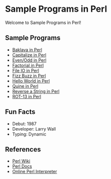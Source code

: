# Sample Programs in Perl

Welcome to Sample Programs in Perl!

## Sample Programs

- [Baklava in Perl][8]
- [Capitalize in Perl](capitalize.pl)
- [Even/Odd in Perl](even-odd.pl)
- [Factorial in Perl](factorial.pl)
- [File IO in Perl](https://github.com/TheRenegadeCoder/sample-programs/issues/1510)
- [Fizz Buzz in Perl][3]
- [Hello World in Perl][1]
- [Quine in Perl][7]
- [Reverse a String in Perl][2]
- [ROT-13 in Perl][9]

## Fun Facts

- Debut: 1987
- Developer: Larry Wall
- Typing: Dynamic

## References

- [Perl Wiki][4]
- [Perl Docs][5]
- [Online Perl Interpreter][6]

[1]: https://therenegadecoder.com/code/hello-world-in-perl
[2]: https://github.com/TheRenegadeCoder/sample-programs/issues/358
[3]: https://github.com/TheRenegadeCoder/sample-programs/issues/516
[4]: https://en.wikipedia.org/wiki/Perl
[5]: https://www.perl.org
[6]: https://www.jdoodle.com/execute-perl-online
[7]: https://github.com/TheRenegadeCoder/sample-programs/issues/1501
[8]: https://github.com/TheRenegadeCoder/sample-programs/issues/1511
[9]: https://github.com/TheRenegadeCoder/sample-programs/issues/1824
